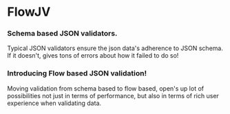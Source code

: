# FlowJV

### **Schema based JSON validators.**

Typical JSON validators ensure the json data's adherence to JSON schema.
If it doesn't, gives tons of errors about how it failed to do so!

### **Introducing Flow based JSON validation!**

Moving validation from schema based to flow based, open's up lot of possibilities not just in terms of performance, but also in terms of rich user experience when validating data.
